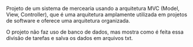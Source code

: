 Projeto de um sistema de mercearia usando a arquitetura MVC (Model, View, Controller), que é uma arquitetura amplamente utilizada em projetos de software e oferece uma arquitetura organizada.

O projeto não faz uso de banco de dados, mas mostra como é feita essa divisão de tarefas e salva os dados em arquivos txt.